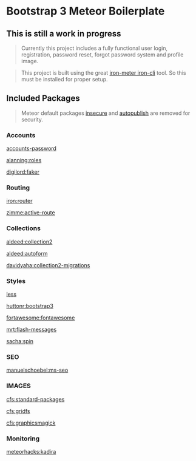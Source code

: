 # Bootstrap 3 Meteor Boilerplate
## This is still a work in progress
> Currently this project includes a fully functional user login, registration, password reset, forgot password system and profile image.

> This project is built using the great [iron-meter iron-cli](https://github.com/iron-meteor/iron-cli) tool. So this must be installed for proper setup.

## Included Packages
> Meteor default packages [insecure](https://atmospherejs.com/meteor/insecure) and [autopublish](https://atmospherejs.com/meteor/autopublish) are removed for security.

### Accounts
[accounts-password](https://atmospherejs.com/meteor/accounts-password)

[alanning:roles](https://atmospherejs.com/alanning/roles)

[digilord:faker](https://atmospherejs.com/digilord/faker)

### Routing
[iron:router](https://atmospherejs.com/iron/router)

[zimme:active-route](https://atmospherejs.com/zimme/active-route)

### Collections
[aldeed:collection2](https://atmospherejs.com/aldeed/collection2)

[aldeed:autoform](https://atmospherejs.com/aldeed/autoform)

[davidyaha:collection2-migrations](https://atmospherejs.com/davidyaha/collection2-migrations)

### Styles
[less](https://atmospherejs.com/meteor/less)

[huttonr:bootstrap3](https://atmospherejs.com/huttonr/bootstrap3)

[fortawesome:fontawesome](https://atmospherejs.com/fortawesome/fontawesome)

[mrt:flash-messages](https://atmospherejs.com/mrt/flash-messages)

[sacha:spin](https://atmospherejs.com/sacha/spin)

### SEO
[manuelschoebel:ms-seo](https://atmospherejs.com/manuelschoebel/ms-seo)

### IMAGES
[cfs:standard-packages](https://atmospherejs.com/cfs/standard-packages)

[cfs:gridfs](https://atmospherejs.com/cfs/gridfs)

[cfs:graphicsmagick](https://atmospherejs.com/cfs/graphicsmagick)

### Monitoring
[meteorhacks:kadira](https://atmospherejs.com/meteorhacks/kadira)
